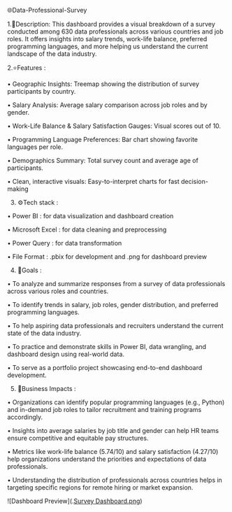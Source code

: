 🌐Data-Professional-Survey

1.📃Description:
This dashboard provides a visual breakdown of a survey conducted among 630 data professionals across various countries  and job roles.
It offers insights into salary trends, work-life balance, preferred programming languages, and more helping us understand the current landscape of the data industry.

2.⭐Features :

• Geographic Insights: Treemap showing the distribution of survey participants by country.

•  Salary Analysis: Average salary comparison across job roles and by gender.

•  Work-Life Balance & Salary Satisfaction Gauges: Visual scores out of 10.

•  Programming Language Preferences: Bar chart showing favorite languages per role.

•  Demographics Summary: Total survey count and average age of participants.

•  Clean, interactive visuals: Easy-to-interpret charts for fast decision-making

3. ⚙️Tech stack :

• Power BI : for data visualization and dashboard creation

• Microsoft Excel : for data cleaning and preprocessing

• Power Query : for data transformation

• File Format : .pbix for development and .png for dashboard preview

4. 🎯Goals :

• To analyze and summarize responses from a survey of data professionals across various roles and countries.

• To identify trends in salary, job roles, gender distribution, and preferred programming languages.

• To help aspiring data professionals and recruiters understand the current state of the data industry.

• To practice and demonstrate skills in Power BI, data wrangling, and dashboard design using real-world data.

• To serve as a portfolio project showcasing end-to-end dashboard development.

5. 💼Business Impacts :

• Organizations can identify popular programming languages (e.g., Python) and in-demand job roles to tailor recruitment and training programs accordingly.

• Insights into average salaries by job title and gender can help HR teams ensure competitive and equitable pay structures.

• Metrics like work-life balance (5.74/10) and salary satisfaction (4.27/10) help organizations understand the priorities and expectations of data professionals.

• Understanding the distribution of professionals across countries helps in targeting specific regions for remote hiring or market expansion.

![Dashboard Preview](.[Survey Dashboard.png](https://github.com/Aryag03/Data-Professional-Survey/blob/main/Survey%20Dashboard.png))
